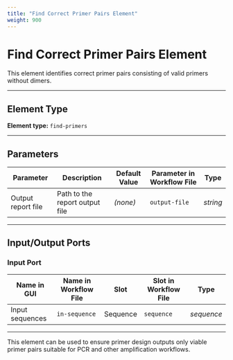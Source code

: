 ```yaml
---
title: "Find Correct Primer Pairs Element"
weight: 900
---
```


# Find Correct Primer Pairs Element

This element identifies correct primer pairs consisting of valid primers without dimers.

---

## Element Type

**Element type:** `find-primers`

---

## Parameters

| **Parameter**      | **Description**                | **Default Value** | **Parameter in Workflow File** | **Type** |
|--------------------|--------------------------------|-------------------|--------------------------------|----------|
| Output report file | Path to the report output file | *(none)*          | `output-file`                  | _string_ |

---

## Input/Output Ports

### Input Port

| **Name in GUI** | **Name in Workflow File** | **Slot** | **Slot in Workflow File** | **Type**   |
|-----------------|---------------------------|----------|---------------------------|------------|
| Input sequences | `in-sequence`             | Sequence | `sequence`                | _sequence_ |

---

This element can be used to ensure primer design outputs only viable primer pairs suitable for PCR and other
amplification workflows.
